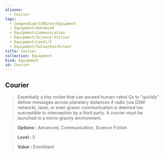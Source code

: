 ```yaml
---
aliases:
  - Courier
tags:
  - Compendium/CSRD/en/Equipment
  - Equipment/Advanced
  - Equipment/Communication
  - Equipment/Science-Fiction
  - Equipment/Level/5
  - Equipment/Value/Exorbitant
title: Courier
collection: Equipment
kind: Equipment
id: Courier
---
```

## Courier    
    
>Essentially a tiny rocket that can exceed human-rated Gs to "quickly" deliver messages across planetary distances if radio (via DSM network), laser, or even graser communication is deemed too susceptible to interception by a third party. A courier must be launched in a micro-gravity environment.    
> **Options :** Advanced, Communication, Science Fiction    
> **Level :** 5    
> **Value :** Exorbitant
